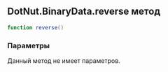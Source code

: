 ## DotNut.BinaryData.reverse метод


```lua
function reverse()
```


### Параметры

Данный метод не имеет параметров.

